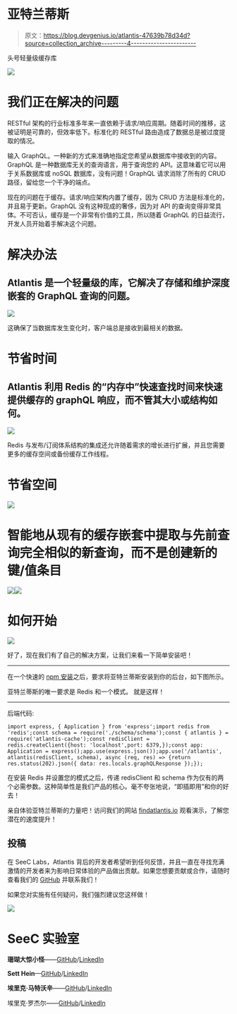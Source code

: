 # 亚特兰蒂斯

> 原文：<https://blog.devgenius.io/atlantis-47639b78d34d?source=collection_archive---------4----------------------->

头号轻量级缓存库

![](img/624ae2a3544fca22532dcb8e3e8ee0cf.png)

# **我们正在解决的问题**

RESTful 架构的行业标准多年来一直依赖于请求/响应周期。随着时间的推移，这被证明是可靠的，但效率低下。标准化的 RESTful 路由造成了数据总是被过度提取的情况。

输入 GraphQL。一种新的方式来准确地指定您希望从数据库中接收到的内容。GraphQL 是一种数据库无关的查询语言，用于查询您的 API。这意味着它可以用于关系数据库或 noSQL 数据库，没有问题！GraphQL 请求消除了所有的 CRUD 路径，留给您一个干净的端点。

现在的问题在于缓存。请求/响应架构内置了缓存，因为 CRUD 方法是标准化的，并且易于更新。GraphQL 没有这种现成的奢侈，因为对 API 的查询变得非常具体。不可否认，缓存是一个非常有价值的工具，所以随着 GraphQL 的日益流行，开发人员开始着手解决这个问题。

# 解决办法

## Atlantis 是一个轻量级的库，它解决了存储和维护深度嵌套的 GraphQL 查询的问题。

![](img/9fee511236cbb949bdf07bbb02f15b68.png)

这确保了当数据库发生变化时，客户端总是接收到最相关的数据。

# 节省时间

## Atlantis 利用 Redis 的“内存中”快速查找时间来快速提供缓存的 graphQL 响应，而不管其大小或结构如何。

![](img/71f02d5f4ee6af339d57bd7e5e1d4435.png)

Redis 与发布/订阅体系结构的集成还允许随着需求的增长进行扩展，并且您需要更多的缓存空间或备份缓存工作线程。

# 节省空间

![](img/9074051af20287bc89993157cc02f2e7.png)

# 智能地从现有的缓存嵌套中提取与先前查询完全相似的新查询，而不是创建新的键/值条目

![](img/8551c4fcb5a25ea27ae64c72f92baedc.png)![](img/e4fcc3c5db5eef5d03ad272f70561630.png)

# 如何开始

![](img/5f1ec5b33f7d4b1cb1a48145516f6eee.png)

好了，现在我们有了自己的解决方案，让我们来看一下简单安装吧！

__________________________

在一个快速的 [npm 安装](https://www.npmjs.com/package/atlantis-cache)之后，要求将亚特兰蒂斯安装到你的后台，如下图所示。

亚特兰蒂斯的唯一要求是 Redis 和一个模式。
就是这样！

__________________________

后端代码:

```
import express, { Application } from 'express';import redis from 'redis';const schema = require('./schema/schema');const { atlantis } = require('atlantis-cache');const redisClient = redis.createClient({host: 'localhost',port: 6379,});const app: Application = express();app.use(express.json());app.use('/atlantis', atlantis(redisClient, schema), async (req, res) => {return res.status(202).json({ data: res.locals.graphQLResponse });});
```

在安装 Redis 并设置您的模式之后，传递 redisClient 和 schema 作为仅有的两个必需参数。这种简单性是我们产品的核心。毫不夸张地说，“即插即用”和你的好去！

亲自体验亚特兰蒂斯的力量吧！访问我们的网站 [findatlantis.io](http://findatlantis.io/) 观看演示，了解您潜在的速度提升！

## **投稿**

在 SeeC Labs，Atlantis 背后的开发者希望听到任何反馈，并且一直在寻找充满激情的开发者来为影响日常体验的产品做出贡献。如果您想要贡献或合作，请随时查看我们的 [GitHub](https://github.com/oslabs-beta/Atlantis) 并联系我们！

如果您对实施有任何疑问，我们强烈建议您这样做！

![](img/4384be800ad5ddb76d85a77ddd532f8e.png)

# **SeeC 实验室**

**珊瑚大惊小怪**——[GitHub](https://github.com/coralfussman)/[LinkedIn](https://www.linkedin.com/in/coral-fussman-21721538/)

**Sett Hein**—[GitHub](https://github.com/settnaing199)/[LinkedIn](https://www.linkedin.com/in/sett-hein/)

**埃里克·马特沃辛**——[GitHub](https://github.com/erik-matevosyan)/[LinkedIn](https://www.linkedin.com/in/erik-matevosyan/)

埃里克·罗杰尔——[GitHub](https://github.com/erikjrogel)/[LinkedIn](https://www.linkedin.com/in/erikjrogel/)